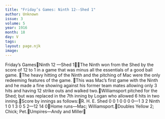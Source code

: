 ```yaml
---
title: "Friday’s Games: Ninth 12--Shed 1"
author: Unknown
issue: 3
volume: 5
year: 1916
month: 18
day: V
tags:
layout: page.njk
image:
---
```

Friday’s GamesNinth 12 —Shed 1The Ninth won from the Shed by the score of 12 to 1 in a game that was minus all the essentials of a good ball game. The heavy hitting of the Ninth and the pitching of Mac were the only redeeming features of the game. This was Mac’s first game with the Ninth and he made a fine showing against his former team mates allowing only 3 hits and having 12 strike outs and walked two.Williamsport pitched for the Shed; but was replaced in the 7th inning by Logan who allowed 6 hits in two inning.Score by innings as follows:R. H. E. Shed 0 0 1 0 0 0 0—1 3 2 Ninth 1 0 1 3 0 5 2—12 14 0Home runs—Mac; Williamsport.Doubles Yellow 2; Chick; Pet.Umpires—Andy and Miller
